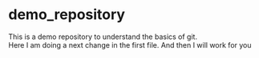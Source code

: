 # demo_repository

This is a demo repository to understand the basics of git.
<br>
Here I am doing a next change in the first file.
And then I will work for you

